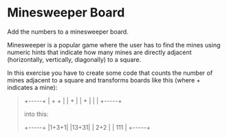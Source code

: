 # Minesweeper Board

Add the numbers to a minesweeper board.

Minesweeper is a popular game where the user has to find the mines using numeric hints that indicate how many mines are directly adjacent (horizontally, vertically, diagonally) to a square.

In this exercise you have to create some code that counts the number of mines adjacent to a square and transforms boards like this (where + indicates a mine):

>+-----+
>| + + |
>|  +  |
>|  +  |
>|     |
>+-----+
>
>into this:
>
>+-----+
>|1+3+1|
>|13+31|
>| 2+2 |
>| 111 |
>+-----+

